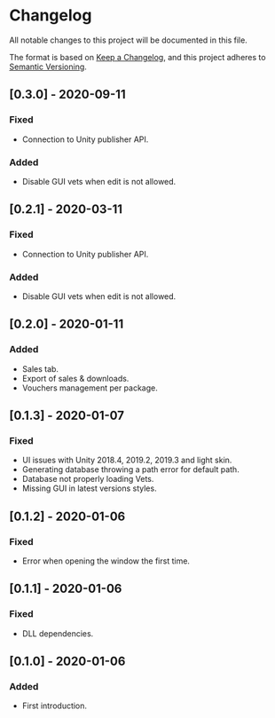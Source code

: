 # Changelog
All notable changes to this project will be documented in this file.

The format is based on [Keep a Changelog](https://keepachangelog.com/en/1.0.0/),
and this project adheres to [Semantic Versioning](https://semver.org/spec/v2.0.0.html).

## [0.3.0] - 2020-09-11
### Fixed
- Connection to Unity publisher API.

### Added
- Disable GUI vets when edit is not allowed.


## [0.2.1] - 2020-03-11
### Fixed
- Connection to Unity publisher API.

### Added
- Disable GUI vets when edit is not allowed.

## [0.2.0] - 2020-01-11
### Added
- Sales tab.
- Export of sales & downloads.
- Vouchers management per package.

## [0.1.3] - 2020-01-07
### Fixed
- UI issues with Unity 2018.4, 2019.2, 2019.3 and light skin.
- Generating database throwing a path error for default path.
- Database not properly loading Vets.
- Missing GUI in latest versions styles.

## [0.1.2] - 2020-01-06
### Fixed
- Error when opening the window the first time.

## [0.1.1] - 2020-01-06
### Fixed
- DLL dependencies.

## [0.1.0] - 2020-01-06
### Added
- First introduction.
